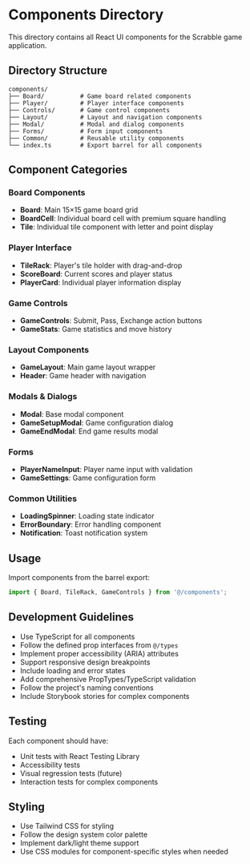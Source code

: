 # Components Directory

This directory contains all React UI components for the Scrabble game application.

## Directory Structure

```
components/
├── Board/          # Game board related components
├── Player/         # Player interface components  
├── Controls/       # Game control components
├── Layout/         # Layout and navigation components
├── Modal/          # Modal and dialog components
├── Forms/          # Form input components
├── Common/         # Reusable utility components
└── index.ts        # Export barrel for all components
```

## Component Categories

### Board Components
- **Board**: Main 15×15 game board grid
- **BoardCell**: Individual board cell with premium square handling
- **Tile**: Individual tile component with letter and point display

### Player Interface
- **TileRack**: Player's tile holder with drag-and-drop
- **ScoreBoard**: Current scores and player status
- **PlayerCard**: Individual player information display

### Game Controls
- **GameControls**: Submit, Pass, Exchange action buttons
- **GameStats**: Game statistics and move history

### Layout Components
- **GameLayout**: Main game layout wrapper
- **Header**: Game header with navigation

### Modals & Dialogs
- **Modal**: Base modal component
- **GameSetupModal**: Game configuration dialog
- **GameEndModal**: End game results modal

### Forms
- **PlayerNameInput**: Player name input with validation
- **GameSettings**: Game configuration form

### Common Utilities
- **LoadingSpinner**: Loading state indicator
- **ErrorBoundary**: Error handling component
- **Notification**: Toast notification system

## Usage

Import components from the barrel export:

```typescript
import { Board, TileRack, GameControls } from '@/components';
```

## Development Guidelines

- Use TypeScript for all components
- Follow the defined prop interfaces from `@/types`
- Implement proper accessibility (ARIA) attributes
- Support responsive design breakpoints
- Include loading and error states
- Add comprehensive PropTypes/TypeScript validation
- Follow the project's naming conventions
- Include Storybook stories for complex components

## Testing

Each component should have:
- Unit tests with React Testing Library
- Accessibility tests
- Visual regression tests (future)
- Interaction tests for complex components

## Styling

- Use Tailwind CSS for styling
- Follow the design system color palette
- Implement dark/light theme support
- Use CSS modules for component-specific styles when needed 